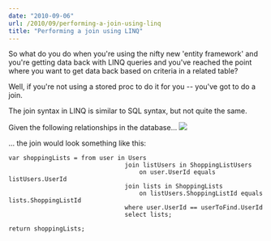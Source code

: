```yaml
---
date: "2010-09-06"
url: /2010/09/performing-a-join-using-linq
title: "Performing a join using LINQ"
---
```

So what do you do when you're using the nifty new 'entity framework' and you're getting data back with LINQ queries and you've reached the point where you want to get data back based on criteria in a related table? 

Well, if you're not using a stored proc to do it for you -- you've got to do a join. 

The join syntax in LINQ is similar to SQL syntax, but not quite the same.

Given the following relationships in the database...
<img src="http://media.tumblr.com/tumblr_l8c484u7391qzqijq.png" />

... the join would look something like this:

	var shoppingLists = from user in Users
									join listUsers in ShoppingListUsers
										on user.UserId equals listUsers.UserId
									join lists in ShoppingLists
										on listUsers.ShoppingListId equals lists.ShoppingListId
									where user.UserId == userToFind.UserId
									select lists;

	return shoppingLists;
